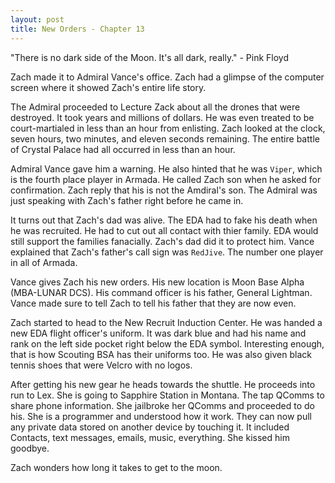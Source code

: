 ```yaml
---
layout: post
title: New Orders - Chapter 13
---
```


"There is no dark side of the Moon. It's all dark, really." - Pink Floyd

Zach made it to Admiral Vance's office. Zach had a glimpse of the computer screen where it showed Zach's entire life story.

The Admiral proceeded to Lecture Zack about all the drones that were destroyed. It took years and millions of dollars. He was even treated to be court-martialed in less than an hour from enlisting. Zach looked at the clock, seven hours, two minutes, and eleven seconds remaining. The entire battle of Crystal Palace had all occurred in less than an hour.

Admiral Vance gave him a warning. He also hinted that he was ```Viper```, which is the fourth place player in Armada. He called Zach son when he asked for confirmation. Zach reply that his is not the Amdiral's son. The Admiral was just speaking with Zach's father right before he came in.

It turns out that Zach's dad was alive. The EDA had to fake his death when he was recruited. He had to cut out all contact with thier family. EDA would still support the families fanacially. Zach's dad did it to protect him. Vance explained that Zach's father's call sign was ```RedJive```. The number one player in all of Armada. 

Vance gives Zach his new orders. His new location is Moon Base Alpha (MBA-LUNAR DCS). His command officer is his father, General Lightman. Vance made sure to tell Zach to tell his father that they are now even.

Zach started to head to the New Recruit Induction Center. He was handed a new EDA flight officer's uniform. It was dark blue and had his name and rank on the left side pocket right below the EDA symbol. Interesting enough, that is how Scouting BSA has their uniforms too. He was also given black tennis shoes that were Velcro with no logos.

After getting his new gear he heads towards the shuttle. He proceeds into run to Lex. She is going to Sapphire Station in Montana. The tap QComms to share phone information. She jailbroke her QComms and proceeded to do his. She is a programmer and understood how it work. They can now pull any private data stored on another device by touching it. It included Contacts, text messages, emails, music, everything. She kissed him goodbye.

Zach wonders how long it takes to get to the moon.
